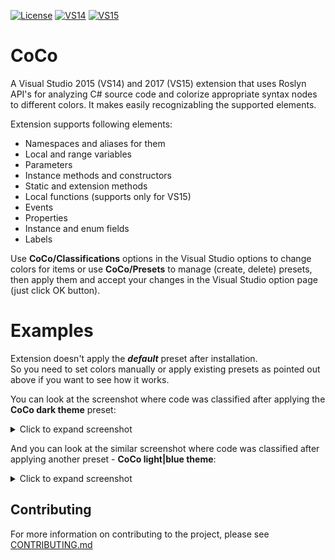 [![License](https://img.shields.io/apm/l/vim-mode.svg)](LICENSE.txt) [![VS14](https://img.shields.io/badge/Visual%20Studio%20Marketplace%20%7C%20VS14-v2.0.0-green.svg)](https://marketplace.visualstudio.com/items?itemName=GeorgeAleksandria.CoCo) [![VS15](https://img.shields.io/badge/Visual%20Studio%20Marketplace%20%7C%20VS15-v2.0.0-green.svg)](https://marketplace.visualstudio.com/items?itemName=GeorgeAleksandria.CoCo-19226)

# CoCo
A Visual Studio 2015 (VS14) and 2017 (VS15) extension that uses Roslyn API's for analyzing C# source code
and colorize appropriate syntax nodes to different colors. It makes easily recognizabling the supported elements. 

Extension supports following elements:
* Namespaces and aliases for them
* Local and range variables
* Parameters
* Instance methods and constructors
* Static and extension methods
* Local functions (supports only for VS15)
* Events
* Properties
* Instance and enum fields
* Labels

Use **CoCo/Classifications** options in the Visual Studio options to change colors for items or use **CoCo/Presets** to manage (create, delete) presets, 
<br/>then apply them and accept your changes in the Visual Studio option page (just click OK button).

# Examples

Extension doesn't apply the ***default*** preset after installation. <br/>So you need to set colors manually or apply existing presets as pointed out above if you want to see how it works.

You can look at the screenshot where code was classified after applying the **CoCo dark theme** preset:

<details>
<summary>Click to expand screenshot</summary>

![](https://georgealeksandria.gallerycdn.vsassets.io/extensions/georgealeksandria/coco-19226/1.0/1504035613003/277591/1/DarkExample.PNG)

</details>


And you can look at the similar screenshot where code was classified after applying another preset - **CoCo light|blue theme**:

<details>
<summary>Click to expand screenshot</summary>

![](https://georgealeksandria.gallerycdn.vsassets.io/extensions/georgealeksandria/coco-19226/1.0/1504035613003/277592/1/LightExample.PNG)

</details>

## Contributing
For more information on contributing to the project, please see [CONTRIBUTING.md](https://github.com/GeorgeAlexandria/CoCo/blob/dev/CONTRIBUTING.md)
